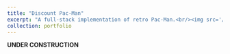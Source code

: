 ```yaml
---
title: "Discount Pac-Man"
excerpt: "A full-stack implementation of retro Pac-Man.<br/><img src='/images/pac_man.jpg' width='500'>"
collection: portfolio
---
```


**UNDER CONSTRUCTION**
